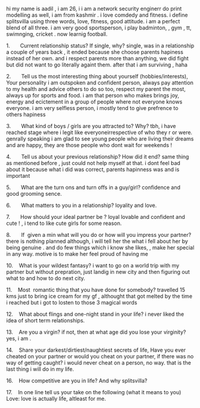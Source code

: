 hi my name is aadil , i am 26, i  i am a network security enginerr do print modelling as well, i am from kashmir . i love comdedy and fitness. 
i define splitsvilla using three words, love, fitness, good attitude. i am a perfect blend of all three.
i am very good sportsperson, i play badminton, , gym , tt, swimnging, cricket . now learnig football. 

1.       Current relationship status? If single, why?
single, was in a relationship a couple of years back , it ended because she choose parents hapiness instead of her own. and i respect parents more than anything, 
we did fight but did not want to go literally againt them. after that i am surviving , haha

2.       Tell us the most interesting thing about yourself (hobbies/interests), Your personality
i am outspoken and confident person, always pay attention to my health and advice others to do so too, respect my parent the most, always up for sports and food. 
 i am that person who makes brings joy, energy and ecictement in a group of people where not everyone knows everyone. i am  very selfless person, i mostly tend to  give prefrence to others hapiness

3.       What kind of boys / girls are you attracted to? Why?
tbh, i have reached  stage where i legit like everyoneirrespective of who they r or were. 
genrally speaking i am glad to see young people who are living their dreams and are happy, they are those people who dont wait for weekends !

4.       Tell us about your previous relationship? How did it end?
same thing as mentioned before , just could not help myself at that. i dont feel bad about it because what i did was correct, parents hapinness was and is important

5.       What are the turn ons and turn offs in a guy/girl?
confidence and good grooming sence. 

6.       What matters to you in a relationship?
loyality and love. 

7.       How should your ideal partner be ?
loyal lovable and confident and cute ! , i tend to like cute girls for some reason. 

8.       If  given a min what will you do or how will you impress your partner?
there is nothing planned although, i will tell her the what i fell about her by being genuine .
and do few things which i know she likes, , make her special in any way. 
motive is to make her feel proud of having me 


10.    What is your wildest fantasy?
i want to go on a world trip with my partner but without prepration, just landig in new city and then figuring out what to and how to do next city.

11.    Most  romantic thing that you have done for somebody?
travelled 15 kms just to bring ice cream for my gf , althought that got melted by the time i reached but i got to losten to those 3 magical words

12.    What about flings and ‪one-night‬ stand in your life?
i never liked the idea of short term relationships.

13.    Are you a virgin? if not, then at what age did you lose your virginity?
yes, i am . 

14.    Share your darkest/dirtiest/naughtiest secrets of life, Have you ever cheated on your partner or would you cheat on your partner, if there was no way of getting caught?
i would never cheat on a person, no way. that is the last thing i will do in my life.


16.    How competitive are you in life? And why splitsvilla?

17.    In one line tell us your take on the following (what it means to you)
Love: love is actually life, altleast for me.